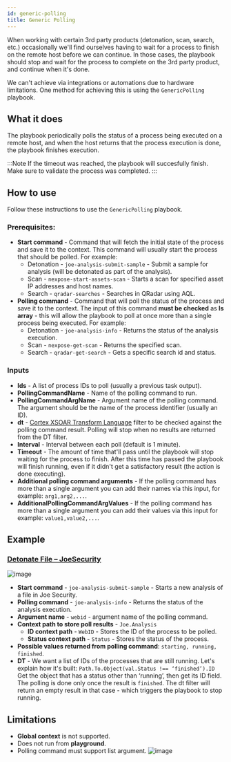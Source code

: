 ```yaml
---
id: generic-polling
title: Generic Polling
---
```


When working with certain 3rd party products (detonation, scan, search, etc.) occasionally we'll find ourselves having to wait for a process to finish on the remote host before we can continue. In those cases, the playbook should stop and wait for the process to complete on the 3rd party product, and continue when it's done.

We can't achieve via integrations or automations due to hardware limitations. One method for achieving this is using the `GenericPolling` playbook.

## What it does
The playbook periodically polls the status of a process being executed on a remote host, and when the host returns that the process execution is done, the playbook finishes execution.

:::Note 
If the timeout was reached, the playbook will succesfully finish. Make sure to validate the process was completed. 
:::

## How to use
Follow these instructions to use the `GenericPolling` playbook.
### Prerequisites:
* **Start command** - Command that will fetch the initial state of the process and save it to the context. This command will usually start the process that should be polled. For example:
  * Detonation - `joe-analysis-submit-sample` - Submit a sample for analysis (will be detonated as part of the analysis).
  * Scan - `nexpose-start-assets-scan` - Starts a scan for specified asset IP addresses and host names.
  * Search - `qradar-searches` - Searches in QRadar using AQL.
* **Polling command** - Command that will poll the status of the process and save it to the context. The input of this command **must be checked** as **Is array** - this will allow the playbook to poll at once more than a single process being executed. For example:
  * Detonation - `joe-analysis-info` - Returns the status of the analysis execution.
  * Scan - `nexpose-get-scan` - Returns the specified scan.
  * Search - `qradar-get-search` - Gets a specific search id and status.

### Inputs
* **Ids** - A list of process IDs to poll (usually a previous task output).
* **PollingCommandName** - Name of the polling command to run.
* **PollingCommandArgName** - Argument name of the polling command. The argument should be the name of the process identifier (usually an ID).
* **dt** - [Cortex XSOAR Transform Language](../integrations/dt) filter to be checked against the polling command result. Polling will stop when no results are returned from the DT filter.
* **Interval** - Interval between each poll (default is 1 minute).
* **Timeout** - The amount of time that'll pass until the playbook will stop waiting for the process to finish. After this time has passed the playbook will finish running, even if it didn't get a satisfactory result (the action is done executing).
* **Additional polling command arguments** - If the polling command has more than a single argument you can add their names via this input, for example: `arg1,arg2,...`. 
* **AdditionalPollingCommandArgValues** -  If the polling command has more than a single argument you can add their values via this input for example: `value1,value2,...`. 

## Example
### [Detonate File – JoeSecurity](https://github.com/demisto/content/blob/master/Packs/JoeSecurity/Playbooks/playbook-Detonate_File_-_JoeSecurity.yml)
![image](../doc_imgs/playbooks/66270734-7ee53b00-e85f-11e9-8566-e0118774070e.png)

* **Start command** - `joe-analysis-submit-sample` - Starts a new analysis of a file in Joe Security.
* **Polling command** - `joe-analysis-info` - Returns the status of the analysis execution.
* **Argument name** - `webid` - argument name of the polling command. 
* **Context path to store poll results** - `Joe.Analysis`
  * **ID context path** - `WebID` - Stores the ID of the process to be polled.
  * **Status context path** - `Status` - Stores the status of the process. 
* **Possible values returned from polling command**: `starting, running, finished`. 
* **DT** - We want a list of IDs of the processes that are still running. Let's explain how it's built:
`Path.To.Object(val.Status !== ‘finished’).ID`
Get the object that has a status other than ‘running’, then get its ID field.
The polling is done only once the result is `finished`. The dt filter will return an empty result in that case - which triggers the playbook to stop running. 

## Limitations
* **Global context** is not supported.
* Does not run from **playground**.
* Polling command must support list argument.
![image](../doc_imgs/playbooks/66293071-7d168880-e8ee-11e9-9d55-e8ae1e09fe0e.png)

